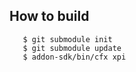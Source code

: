 ## How to build
```
   $ git submodule init
   $ git submodule update
   $ addon-sdk/bin/cfx xpi
```
